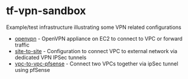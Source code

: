 # tf-vpn-sandbox

Example/test infrastructure illustrating some VPN related configurations

- [openvpn](./openvpn) - OpenVPN appliance on EC2 to connect to VPC or forward traffic
- [site-to-site](./site-to-site) - Configuration to connect VPC to external network via dedicated VPN IPSec tunnels
- [vpc-to-vpc-pfsense](./vpc-to-vpc-pfsense) - Connect two VPCs together via ipSec tunnel using pfSense